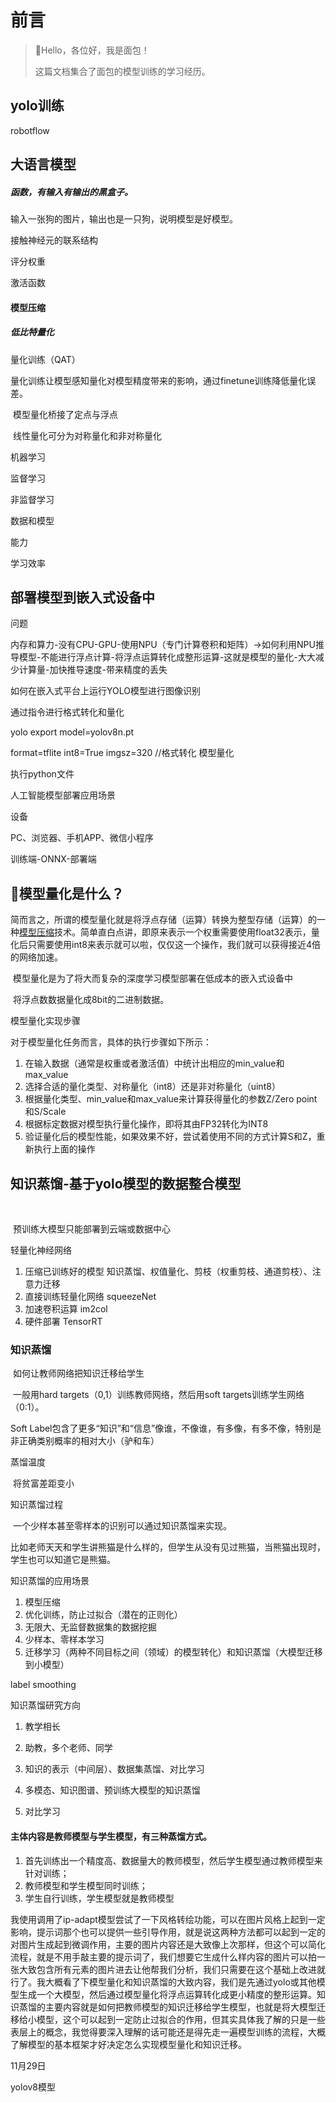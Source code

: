 # 前言

> 🍊Hello，各位好，我是面包！
>
> 这篇文档集合了面包的模型训练的学习经历。



## yolo训练

robotflow



## 大语言模型

##### 		函数，有输入有输出的黑盒子。

输入一张狗的图片，输出也是一只狗，说明模型是好模型。

接触神经元的联系结构

评分权重

激活函数





#### 模型压缩



##### 低比特量化

量化训练（QAT）

​		量化训练让模型感知量化对模型精度带来的影响，通过finetune训练降低量化误差。

​		模型量化桥接了定点与浮点

​		线性量化可分为对称量化和非对称量化





机器学习

监督学习

非监督学习

数据和模型

能力

学习效率



## 部署模型到嵌入式设备中

问题

内存和算力-没有CPU-GPU-使用NPU（专门计算卷积和矩阵）->如何利用NPU推导模型-不能进行浮点计算-将浮点运算转化成整形运算-这就是模型的量化-大大减少计算量-加快推导速度-带来精度的丢失





如何在嵌入式平台上运行YOLO模型进行图像识别



通过指令进行格式转化和量化

yolo export model=yolov8n.pt

format=tflite int8=True imgsz=320  //格式转化    模型量化

执行python文件



人工智能模型部署应用场景

设备

PC、浏览器、手机APP、微信小程序





训练端-ONNX-部署端



## 🍅模型量化是什么？

​		简而言之，所谓的模型量化就是将浮点存储（运算）转换为整型存储（运算）的一种[模型压缩](https://so.csdn.net/so/search?q=模型压缩&spm=1001.2101.3001.7020)技术。简单直白点讲，即原来表示一个权重需要使用float32表示，量化后只需要使用int8来表示就可以啦，仅仅这一个操作，我们就可以获得接近4倍的网络加速。

​		模型量化是为了将大而复杂的深度学习模型部署在低成本的嵌入式设备中

​		将浮点数数据量化成8bit的二进制数据。



模型量化实现步骤

对于模型量化任务而言，具体的执行步骤如下所示：

1. 在输入数据（通常是权重或者激活值）中统计出相应的min_value和max_value
2. 选择合适的量化类型、对称量化（int8）还是非对称量化（uint8）
3. 根据量化类型、min_value和max_value来计算获得量化的参数Z/Zero point和S/Scale
4. 根据标定数据对模型执行量化操作，即将其由FP32转化为INT8
5. 验证量化后的模型性能，如果效果不好，尝试着使用不同的方式计算S和Z，重新执行上面的操作                                                                                                                                                                                



## 知识蒸馏-基于yolo模型的数据整合模型

​		

​		预训练大模型只能部署到云端或数据中心



轻量化神经网络

1. 压缩已训练好的模型 知识蒸馏、权值量化、剪枝（权重剪枝、通道剪枝）、注意力迁移
2. 直接训练轻量化网络 squeezeNet
3. 加速卷积运算 im2col
4. 硬件部署 TensorRT



### 知识蒸馏

​		如何让教师网络把知识迁移给学生

​		一般用hard targets（0,1）训练教师网络，然后用soft targets训练学生网络（0:1）。

Soft Label包含了更多“知识”和“信息”像谁，不像谁，有多像，有多不像，特别是非正确类别概率的相对大小（驴和车）

蒸馏温度

​		将贫富差距变小

知识蒸馏过程

​		一个少样本甚至零样本的识别可以通过知识蒸馏来实现。

​		比如老师天天和学生讲熊猫是什么样的，但学生从没有见过熊猫，当熊猫出现时，学生也可以知道它是熊猫。



知识蒸馏的应用场景

1. 模型压缩
2. 优化训练，防止过拟合（潜在的正则化）
3. 无限大、无监督数据集的数据挖掘
4. 少样本、零样本学习
5. 迁移学习（两种不同目标之间（领域）的模型转化）和知识蒸馏（大模型迁移到小模型）

label smoothing



知识蒸馏研究方向

1. 教学相长
2. 助教，多个老师、同学
3. 知识的表示（中间层）、数据集蒸馏、对比学习
4. 多模态、知识图谱、预训练大模型的知识蒸馏

5. 对比学习



#### 		主体内容是教师模型与学生模型，有三种蒸馏方式。

1. 首先训练出一个精度高、数据量大的教师模型，然后学生模型通过教师模型来针对训练；
2. 教师模型和学生模型同时训练；
3. 学生自行训练，学生模型就是教师模型





​		我使用调用了ip-adapt模型尝试了一下风格转绘功能，可以在图片风格上起到一定影响，提示词那个也可以提供一些引导作用，就是说这两种方法都可以起到一定的对图片生成起到微调作用，主要的图片内容还是大致像上次那样，但这个可以简化流程，就是不用手敲主要的提示词了，我们想要它生成什么样内容的图片可以拍一张大致包含所有元素的图片进去让他帮我们分析，我们只需要在这个基础上改进就行了。我大概看了下模型量化和知识蒸馏的大致内容，我们是先通过yolo或其他模型生成一个大模型，然后通过模型量化将浮点运算转化成更小精度的整形运算。知识蒸馏的主要内容就是如何把教师模型的知识迁移给学生模型，也就是将大模型迁移给小模型，这个可以起到一定防止过拟合的作用，但其实具体我了解的只是一些表层上的概念，我觉得要深入理解的话可能还是得先走一遍模型训练的流程，大概了解模型的基本框架才好决定怎么实现模型量化和知识迁移。





11月29日

yolov8模型







